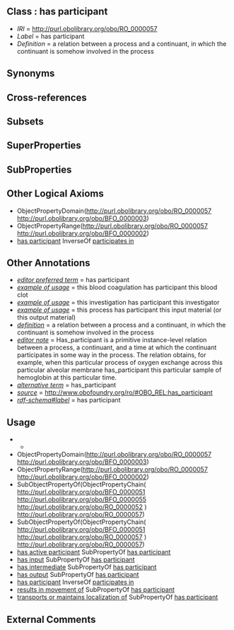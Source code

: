 
## Class : has participant

 * *IRI* = http://purl.obolibrary.org/obo/RO_0000057
 * *Label* = has participant
 * *Definition* = a relation between a process and a continuant, in which the continuant is somehow involved in the process

## Synonyms


## Cross-references


## Subsets


## SuperProperties


## SubProperties


## Other Logical Axioms

 * ObjectPropertyDomain(<http://purl.obolibrary.org/obo/RO_0000057> <http://purl.obolibrary.org/obo/BFO_0000003>)
 * ObjectPropertyRange(<http://purl.obolibrary.org/obo/RO_0000057> <http://purl.obolibrary.org/obo/BFO_0000002>)
 * [has participant](../../RO/57/RO_0000057.md) InverseOf [participates in](../../RO/56/RO_0000056.md)

## Other Annotations

 * *[editor preferred term](../../IAO/11/IAO_0000111.md)* = has participant
 * *[example of usage](../../IAO/12/IAO_0000112.md)* = this blood coagulation has participant this blood clot
 * *[example of usage](../../IAO/12/IAO_0000112.md)* = this investigation has participant this investigator
 * *[example of usage](../../IAO/12/IAO_0000112.md)* = this process has participant this input material (or this output material)
 * *[definition](../../IAO/15/IAO_0000115.md)* = a relation between a process and a continuant, in which the continuant is somehow involved in the process
 * *[editor note](../../IAO/16/IAO_0000116.md)* = Has_participant is a primitive instance-level relation between a process, a continuant, and a time at which the continuant participates in some way in the process. The relation obtains, for example, when this particular process of oxygen exchange across this particular alveolar membrane has_participant this particular sample of hemoglobin at this particular time.
 * *[alternative term](../../IAO/18/IAO_0000118.md)* = has_participant
 * *[source](../../ce/source.md)* = http://www.obofoundry.org/ro/#OBO_REL:has_participant
 * *[rdf-schema#label](../../el/rdf-schema#label.md)* = has participant

## Usage

 * -
 * ObjectPropertyDomain(<http://purl.obolibrary.org/obo/RO_0000057> <http://purl.obolibrary.org/obo/BFO_0000003>)
 * ObjectPropertyRange(<http://purl.obolibrary.org/obo/RO_0000057> <http://purl.obolibrary.org/obo/BFO_0000002>)
 * SubObjectPropertyOf(ObjectPropertyChain( <http://purl.obolibrary.org/obo/BFO_0000051> <http://purl.obolibrary.org/obo/BFO_0000055> <http://purl.obolibrary.org/obo/RO_0000052> ) <http://purl.obolibrary.org/obo/RO_0000057>)
 * SubObjectPropertyOf(ObjectPropertyChain( <http://purl.obolibrary.org/obo/BFO_0000051> <http://purl.obolibrary.org/obo/RO_0000057> ) <http://purl.obolibrary.org/obo/RO_0000057>)
 * [has active participant](../../RO/18/RO_0002218.md) SubPropertyOf [has participant](../../RO/57/RO_0000057.md)
 * [has input](../../RO/33/RO_0002233.md) SubPropertyOf [has participant](../../RO/57/RO_0000057.md)
 * [has intermediate](../../RO/05/RO_0002505.md) SubPropertyOf [has participant](../../RO/57/RO_0000057.md)
 * [has output](../../RO/34/RO_0002234.md) SubPropertyOf [has participant](../../RO/57/RO_0000057.md)
 * [has participant](../../RO/57/RO_0000057.md) InverseOf [participates in](../../RO/56/RO_0000056.md)
 * [results in movement of](../../RO/65/RO_0002565.md) SubPropertyOf [has participant](../../RO/57/RO_0000057.md)
 * [transports or maintains localization of](../../RO/13/RO_0002313.md) SubPropertyOf [has participant](../../RO/57/RO_0000057.md)

## External Comments

